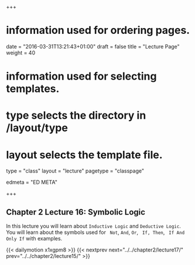 +++
# information used for ordering pages.
date = "2016-03-31T13:21:43+01:00"
draft = false
title = "Lecture Page"
weight = 40

# information used for selecting templates.
# type selects the directory in /layout/type
# layout selects the template file.

type   = "class"
layout = "lecture"
pagetype = "classpage"





edmeta = "ED META"

+++
## Chapter 2 Lecture 16: Symbolic Logic
<p class="lead">
In this lecture you will learn about <code>Inductive Logic</code> and
<code>Deductive Logic</code>. You will learn about the symbols used for <code> Not</code>, <code>And</code>, <code>Or</code>, <code> If, Then</code>, <code> If And Only If</code> with examples.
</p>

{{< dailymotion x1xgpm8 >}}
{{< nextprev next="../../chapter2/lecture17/"     prev="../../chapter2/lecture15/"  >}}
